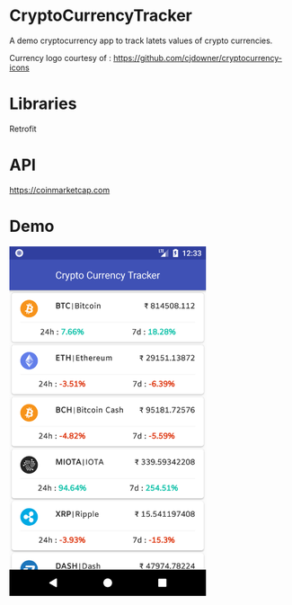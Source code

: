 # CryptoCurrencyTracker
A demo cryptocurrency app to track latets values of crypto currencies.

Currency logo courtesy of : https://github.com/cjdowner/cryptocurrency-icons

# Libraries
Retrofit

# API

https://coinmarketcap.com
# Demo

<img src="Screenshot.png" width="350"/> 
